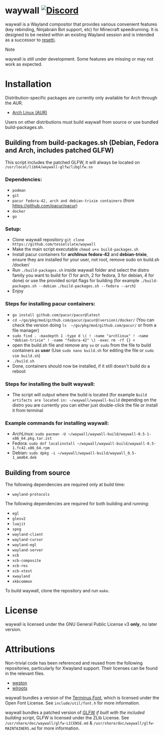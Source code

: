 # waywall [![Discord](https://img.shields.io/discord/1095808506239651942?style=flat-square)](https://discord.gg/3tm4UpUQ8t)

waywall is a Wayland compositor that provides various convenient features (key
rebinding, Ninjabrain Bot support, etc) for Minecraft speedrunning. It is
designed to be nested within an existing Wayland session and is intended as a
successor to [resetti](https://github.com/tesselslate/resetti).

> [!NOTE]
> waywall is still under development. Some features are missing or may
> not work as expected.

# Installation

Distribution-specific packages are currently only available for Arch through
the AUR.

  - [Arch Linux (AUR)](https://aur.archlinux.org/packages/waywall-working-git)

Users on other distributions must build waywall from source or use bundled build-packages.sh.

## Building from build-packages.sh (Debian, Fedora and Arch, includes patched GLFW)

This script includes the patched GLFW, it will always be located on ```/usr/local/lib64/waywall-glfw/libglfw.so```

### Dependencies: 
- `podman`
- `git`
- `pacur fedora-42, arch and debian-trixie containers` (from https://github.com/pacur/pacur)
- `docker`
- `go`

### Setup:

- Clone waywall repository ```git clone https://github.com/tesselslate/waywall```
- Make the main script executable ```chmod u+x build-packages.sh```
- Install pacur containers for **archlinux** **fedora-42** and **debian-trixie**, ensure they are installed for your user, not root, remove sudo on build.sh /docker/
- Run ```./build-packages.sh``` inside waywall folder and select the distro family you want to build for (1 for arch, 2 for fedora, 3 for debian, 4 for done) or use the provided script flags for building (for example ```./build-packages.sh --debian``` ```./build-packages.sh --fedora --arch```)
- Enjoy

### Steps for installing pacur containers:

- ```go install github.com/pacur/pacur@latest```
- ```cd ~/go/pkg/mod/github.com/pacur/pacur@(version)/docker/``` (You can check the version doing ```ls  ~/go/pkg/mod/github.com/pacur/``` or from a file manager)
- ```sudo find . -maxdepth 1 -type d \( ! -name "archlinux" ! -name "debian-trixie" ! -name "fedora-42" \) -exec rm -rf {} +```
- open the build.sh file and remove any ```su``` or ```sudo``` from the file to build containers as **user** (Use ```sudo nano build.sh``` for editing the file or ```sudo vim build.sh```) 
- ```./build.sh```
- Done, containers should now be installed, if it still doesn't build do a reboot

### Steps for installing the built waywall:

- The script will output where the build is located (for example ```Build artifacts are located in: ~/waywall/waywall-build``` depending on the distro you are currently you can either just double-click the file or install it from terminal

### Example commands for installing waywall:

- ArchLinux: ```sudo pacman -U ~/waywall/waywall-build/waywall-0.5-1-x86_64.pkg.tar.zst```
- Fedora: ```sudo dnf localinstall ~/waywall/waywall-build/waywall-0.5-1.fc42.x86_64.rpm```
- Debian: ```sudo dpkg -i ~/waywall/waywall-build/waywall_0.5-1_amd64.deb```

## Building from source

The following dependencies are required only at build time:

 - `wayland-protocols`

The following dependencies are required for both building and running:

 - `egl`
 - `glesv2`
 - `luajit`
 - `spng`
 - `wayland-client`
 - `wayland-cursor`
 - `wayland-egl`
 - `wayland-server`
 - `xcb`
 - `xcb-composite`
 - `xcb-res`
 - `xcb-xtest`
 - `xwayland`
 - `xkbcommon`

To build waywall, clone the repository and run `make`.

# License

waywall is licensed under the GNU General Public License v3 **only**, no later
version.

# Attributions

Non-trivial code has been referenced and reused from the following repositories,
particularly for Xwayland support. Their licenses can be found in the relevant
files.

- [weston](https://gitlab.freedesktop.org/wayland/weston)
- [wlroots](https://gitlab.freedesktop.org/wlroots/wlroots)

waywall bundles a version of the [Terminus Font](https://terminus-font.sourceforge.net/),
which is licensed under the Open Font License. See `include/util/font.h` for
more information.

waywall bundles a patched version of [GLFW](https://github.com/glfw/glfw) *if built
with the included building script*, GLFW is licensed under the ZLib License. See `/usr/share/doc/waywall/glfw-LICENSE.md`
& `/usr/share/doc/waywall/glfw-MAINTAINERS.md` for more information.
